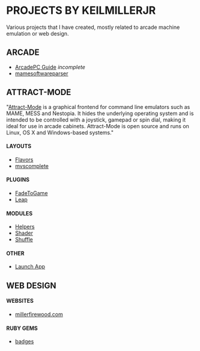 # PROJECTS BY KEILMILLERJR

Various projects that I have created, mostly related to arcade machine emulation or web design.

## ARCADE

* [ArcadePC Guide](https://github.com/keilmillerjr/arcadepc-guide) *incomplete*
* [mamesoftwareparser](https://github.com/keilmillerjr/mamesoftwareparser)

## ATTRACT-MODE

"[Attract-Mode](http://attractmode.org) is a graphical frontend for command line emulators such as MAME, MESS and Nestopia. It hides the underlying operating system and is intended to be controlled with a joystick, gamepad or spin dial, making it ideal for use in arcade cabinets. Attract-Mode is open source and runs on Linux, OS X and Windows-based systems."

#### LAYOUTS

* [Flavors](https://github.com/keilmillerjr/flavors-layout)
* [mvscomplete](https://github.com/keilmillerjr/mvscomplete)

#### PLUGINS

* [FadeToGame](https://github.com/keilmillerjr/fadetogame-plugin)
* [Leap](https://github.com/keilmillerjr/leap-plugin)

#### MODULES

* [Helpers](https://github.com/keilmillerjr/helpers-module)
* [Shader](https://github.com/keilmillerjr/shader-module)
* [Shuffle](https://github.com/keilmillerjr/shuffle-module)

#### OTHER

* [Launch App](https://github.com/keilmillerjr/launch-app)

## WEB DESIGN

#### WEBSITES

* [millerfirewood.com](http://millerfirewood.com)

#### RUBY GEMS

* [badges](https://github.com/keilmillerjr/badges)